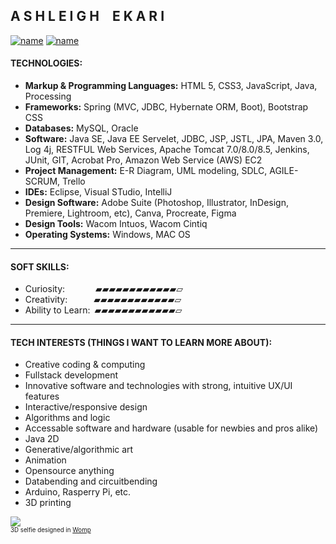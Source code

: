 
## A S H L E I G H  E K A R I
[![name](https://img.shields.io/badge/-LinkedIn-black.svg?style=flat-square&logo=linkedin&colorB=000)](https://www.linkedin.com/in/ashleighenichols) [![name](https://img.shields.io/badge/-ashleighekari.com-000?&logo=squarespace&style=flat-square)](https://www.ashleighekari.com)
#### TECHNOLOGIES:

- <strong>Markup & Programming Languages:</strong> HTML 5, CSS3, JavaScript, Java, Processing
- <strong>Frameworks:</strong> Spring (MVC, JDBC, Hybernate ORM, Boot), Bootstrap CSS
- <strong>Databases:</strong> MySQL, Oracle
- <strong>Software:</strong> Java SE, Java EE Servelet, JDBC, JSP, JSTL, JPA, Maven 3.0, Log 4j, RESTFUL Web Services, Apache Tomcat 7.0/8.0/8.5, Jenkins, JUnit, GIT, Acrobat Pro, Amazon Web Service (AWS) EC2
- <strong>Project Management:</strong> E-R Diagram, UML modeling, SDLC, AGILE-SCRUM, Trello
- <strong>IDEs:</strong> Eclipse, Visual STudio, IntelliJ
- <strong>Design Software:</strong> Adobe Suite (Photoshop, Illustrator, InDesign, Premiere, Lightroom, etc), Canva, Procreate, Figma
- <strong>Design Tools:</strong> Wacom Intuos, Wacom Cintiq
- <strong>Operating Systems:</strong> Windows, MAC OS

<hr>

#### SOFT SKILLS:

- Curiosity:       ▰▰▰▰▰▰▰▰▰▰▰▰▱<br>
- Creativity:      ▰▰▰▰▰▰▰▰▰▰▰▰▱<br>
- Ability to Learn: ▰▰▰▰▰▰▰▰▰▰▰▰▱<br>

<hr>

#### TECH INTERESTS (THINGS I WANT TO LEARN MORE ABOUT):

- Creative coding & computing <br>
- Fullstack development <br>
- Innovative software and technologies with strong, intuitive UX/UI features <br>
- Interactive/responsive design <br>
- Algorithms and logic <br> 
- Accessable software and hardware (usable for newbies and pros alike) <br>
- Java 2D <br>
- Generative/algorithmic art <br>
- Animation<br>
- Opensource anything <br>
- Databending and circuitbending<br>
- Arduino, Rasperry Pi, etc. <br>
- 3D printing <br>

![](https://images.squarespace-cdn.com/content/v1/55cf708be4b0d960b1718a9a/285e99ed-5acb-4fc3-b92c-1bd656cbfe2e/ezgif-3-4b3024f788.gif?format=200w)
<br><sup><sub>3D selfie designed in [Womp](https://www.womp.com/)</sub></sup>
